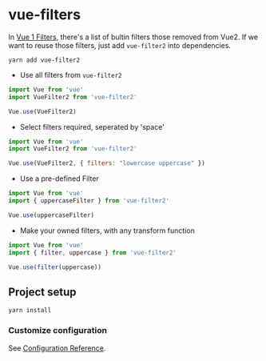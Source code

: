 # vue-filters

In [Vue 1 Filters](https://cli.vuejs.org/config/), there's a list of bultin filters those removed from Vue2.
If we want to reuse those filters, just add `vue-filter2` into dependencies.

```shell script
yarn add vue-filter2
```

* Use all filters from `vue-filter2`

```javascript
import Vue from 'vue'
import VueFilter2 from 'vue-filter2'

Vue.use(VueFilter2)
```


* Select filters required, seperated by 'space'

```javascript
import Vue from 'vue'
import VueFilter2 from 'vue-filter2'

Vue.use(VueFilter2, { filters: "lowercase uppercase" })
```


* Use a pre-defined Filter 
```javascript
import Vue from 'vue'
import { uppercaseFilter } from 'vue-filter2'

Vue.use(uppercaseFilter)
```


* Make your owned filters, with any transform function

```javascript
import Vue from 'vue'
import { filter, uppercase } from 'vue-filter2'

Vue.use(filter(uppercase))
```

## Project setup
```
yarn install
```


### Customize configuration
See [Configuration Reference](https://cli.vuejs.org/config/).
